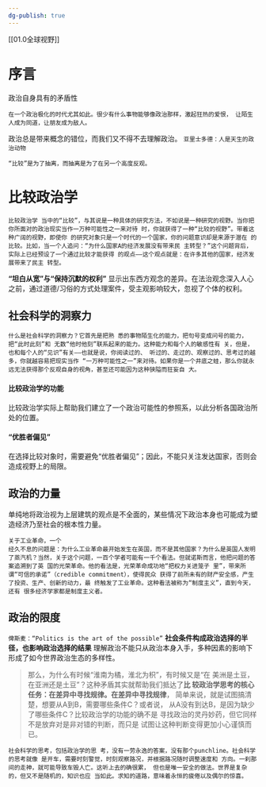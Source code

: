 ```yaml
---
dg-publish: true
---
```

[[01.0全球视野]]
# 序言

政治自身具有的矛盾性
```
在一个政治极化的时代尤其如此。很少有什么事物能够像政治那样，激起狂热的爱恨， 让陌生人成为同道，让朋友成为敌人。
```
政治总是带来概念的错位，而我们又不得不去理解政治。
`亚里士多德：人是天生的政治动物`
```
“比较”是为了抽离，而抽离是为了在另一个高度反观。
```
# 比较政治学
```
比较政治学 当中的“比较”，与其说是一种具体的研究方法，不如说是一种研究的视野。当你把你所面对的政治现实当作一万种可能性之一来对待 时，你就获得了一种“比较的视野”。带着这种广阔的视野，即使你 的研究对象只是一个时代的一个国家，你的问题意识却是来源于潜在 的比较。比如，当一个人追问：“为什么国家A的经济发展没有带来民 主转型？”这个问题背后，实际上已经预设了一个通过比较才能获得 的观点——这个观点就是：在许多其他的国家，经济发展带来了民主 转型。
```
**“坦白从宽”与“保持沉默的权利”**
显示出东西方观念的差异。在法治观念深入人心之前，通过道德/习俗的方式处理案件，受主观影响较大，忽视了个体的权利。

## 社会科学的洞察力
```
什么是社会科学的洞察力？它首先是把熟 悉的事物陌生化的能力，把句号变成问号的能力，把“此时此刻”和 无数“他时他刻”联系起来的能力。这种能力和每个人的敏感性有 关，但是，也和每个人的“见识”有关——也就是说，你阅读过的、 听过的、走过的、观察过的、思考过的越多，你就越容易把现实当作 “一万种可能性之一”来对待。如果你是一个井底之蛙，那么你就永 远无法获得那个反观自身的视角，甚至还可能因为这种狭隘而狂妄自 大。
```
#### 比较政治学的功能
比较政治学实际上帮助我们建立了一个政治可能性的参照系，以此分析各国政治所处的位置。
#### “优胜者偏见”
在选择比较对象时，需要避免“优胜者偏见”；因此，不能只关注发达国家，否则会造成视野上的局限。

## 政治的力量
单纯地将政治视为上层建筑的观点是不全面的，某些情况下政治本身也可能成为塑造经济乃至社会的根本性力量。
```
关于工业革命，一个
经久不息的问题是：为什么工业革命最开始发生在英国，而不是其他国家？为什么是英国人发明了蒸汽机？当然，关于这个问题，一百个学者可能有一千个看法。但就诺斯而言，他把问题的答案追溯到了英 国的光荣革命。他的看法是，光荣革命成功地“把权力关进笼子 里”，带来所谓“可信的承诺”（credible commitment），使得民众 获得了前所未有的财产安全感，产生了投资、生产、创新的动力，最 终触发了工业革命。这种看法被称为“制度主义”，直到今天，还有 很多经济学家都是制度主义者。
```
## 政治的限度
`俾斯麦：“Politics is the art of the possible”`
**社会条件构成政治选择的半径，也影响政治选择的结果**
理解政治不能只从政治本身入手，多种因素的影响下形成了如今世界政治生态的多样性。
>那么，为什么有时候“淮南为橘，淮北为枳”，有时候又是“在 美洲是土豆，在亚洲还是土豆”？这种矛盾其实就帮助我们抵达了**比 较政治学思考的核心任务：在差异中寻找规律。在差异中寻找规律**， 简单来说，就是试图搞清楚，想要从A到B，需要哪些条件C？或者说， 从A没有到达B，是因为缺少了哪些条件C？比较政治学的功能的确不是 寻找政治的灵丹妙药，但它同样不是放弃对是非对错的判断，而只是 试图让这种判断变得更加小心谨慎而已。

```
社会科学的思考，包括政治学的思 考，没有一劳永逸的答案，没有那个punchline。社会科学的思考就像 是开车，需要时刻警觉，时刻观察路况，并根据路况随时调整速度和 方向。一刹那间的走神，就可能导致车毁人亡。这听上去的确很累， 但也是唯一安全的做法。世界是复杂的，但又不是随机的，知识也应 当如此。求知的道路，意味着永恒的疲倦以及偶尔的惊喜。
```